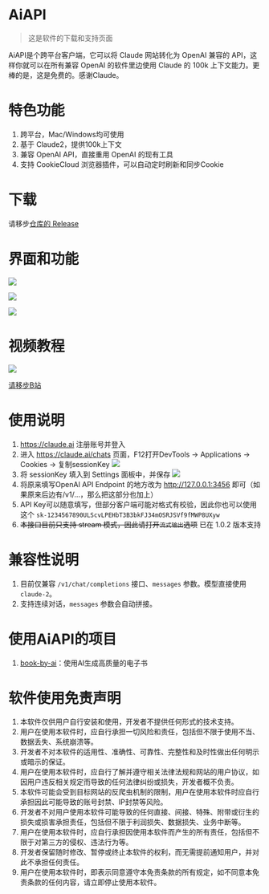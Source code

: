 # AiAPI

> 这是软件的下载和支持页面

AiAPI是个跨平台客户端，它可以将 Claude 网站转化为 OpenAI 兼容的 API，这样你就可以在所有兼容 OpenAI 的软件里边使用 Claude 的 100k 上下文能力。更棒的是，这是免费的。感谢Claude。

# 特色功能

1. 跨平台，Mac/Windows均可使用
1. 基于 Claude2，提供100k上下文
1. 兼容 OpenAI API，直接重用 OpenAI 的现有工具
1. 支持 CookieCloud 浏览器插件，可以自动定时刷新和同步Cookie

# 下载

请移步[仓库的 Release](https://github.com/easychen/aiapi/releases) 

# 界面和功能

![](images/20230810113755.png)

![](images/20230810113811.png)

![](images/20230810113831.png)

# 视频教程

![](images/20230812032136.png)

[请移步B站](https://www.bilibili.com/video/BV1Ku4y1q75F?t=946.6)

# 使用说明

1. <https://claude.ai> 注册账号并登入
1. 进入 <https://claude.ai/chats> 页面，F12打开DevTools → Applications → Cookies → 复制sessionKey
![](images/20230811122810.png)
1. 将 sessionKey 填入到 Settings 面板中，并保存
![](images/20230811123049.png)
1. 将原来填写OpenAI API Endpoint 的地方改为 http://127.0.0.1:3456 即可（如果原来后边有/v1/...，那么把这部分也加上）
1. API Key可以随意填写，但部分客户端可能对格式有校验，因此你也可以使用这个 `sk-1234567890ULScvLPEHbT3B3bkFJ34mOSRJSVf9fMWP8UXyw`
1. ~~本接口目前只支持 stream 模式，因此请打开`流式输出`选项~~ 已在 1.0.2 版本支持

# 兼容性说明

1. 目前仅兼容 `/v1/chat/completions` 接口、`messages` 参数。模型直接使用 `claude-2`。
1. 支持连续对话，`messages` 参数会自动拼接。

# 使用AiAPI的项目

1. [book-by-ai](https://github.com/easychen/book-by-ai)：使用AI生成高质量的电子书

# 软件使用免责声明

1. 本软件仅供用户自行安装和使用，开发者不提供任何形式的技术支持。
2. 用户在使用本软件时，应自行承担一切风险和责任，包括但不限于使用不当、数据丢失、系统崩溃等。
3. 开发者不对本软件的适用性、准确性、可靠性、完整性和及时性做出任何明示或暗示的保证。
4. 用户在使用本软件时，应自行了解并遵守相关法律法规和网站的用户协议，如因用户违反相关规定而导致的任何法律纠纷或损失，开发者概不负责。
5. 本软件可能会受到目标网站的反爬虫机制的限制，用户在使用本软件时应自行承担因此可能导致的账号封禁、IP封禁等风险。
6. 开发者不对用户使用本软件可能导致的任何直接、间接、特殊、附带或衍生的损失或损害承担责任，包括但不限于利润损失、数据损失、业务中断等。
7. 用户在使用本软件时，应自行承担因使用本软件而产生的所有责任，包括但不限于对第三方的侵权、违法行为等。
8. 开发者保留随时修改、暂停或终止本软件的权利，而无需提前通知用户，并对此不承担任何责任。
9. 用户在使用本软件时，即表示同意遵守本免责条款的所有规定，如不同意本免责条款的任何内容，请立即停止使用本软件。
